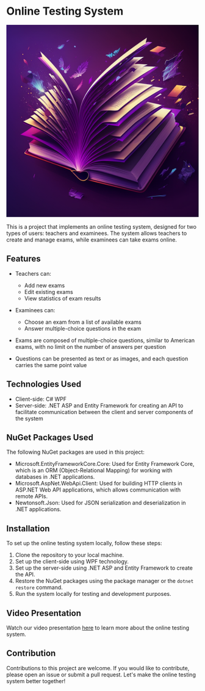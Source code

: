 # Online Testing System

![Logo](images/logo.png)

This is a project that implements an online testing system, designed for two types of users: teachers and examinees. The system allows teachers to create and manage exams, while examinees can take exams online.

## Features

- Teachers can:
  - Add new exams
  - Edit existing exams
  - View statistics of exam results

- Examinees can:
  - Choose an exam from a list of available exams
  - Answer multiple-choice questions in the exam

- Exams are composed of multiple-choice questions, similar to American exams, with no limit on the number of answers per question
- Questions can be presented as text or as images, and each question carries the same point value

## Technologies Used

- Client-side: C# WPF
- Server-side: .NET ASP and Entity Framework for creating an API to facilitate communication between the client and server components of the system

## NuGet Packages Used

The following NuGet packages are used in this project:

- Microsoft.EntityFrameworkCore.Core: Used for Entity Framework Core, which is an ORM (Object-Relational Mapping) for working with databases in .NET applications.
- Microsoft.AspNet.WebApi.Client: Used for building HTTP clients in ASP.NET Web API applications, which allows communication with remote APIs.
- Newtonsoft.Json: Used for JSON serialization and deserialization in .NET applications.


## Installation

To set up the online testing system locally, follow these steps:

1. Clone the repository to your local machine.
2. Set up the client-side using WPF technology.
3. Set up the server-side using .NET ASP and Entity Framework to create the API.
4. Restore the NuGet packages using the package manager or the `dotnet restore` command.
5. Run the system locally for testing and development purposes.

## Video Presentation

Watch our video presentation [here](https://www.canva.com/design/DAFgKm1g8RQ/9LbXa_dqdQlLAEOO3bs5dA/watch) to learn more about the online testing system.

## Contribution

Contributions to this project are welcome. If you would like to contribute, please open an issue or submit a pull request. Let's make the online testing system better together!

